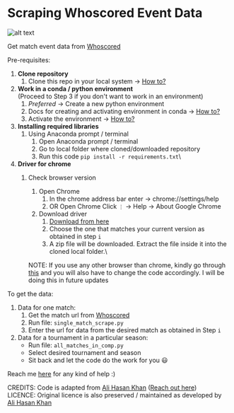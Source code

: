 # Scraping Whoscored Event Data
![alt text](https://github.com/Stat-Peekers/Scrape-Whoscored-Event-Data/blob/main/logo.jpg "Whoscored")

Get match event data from [Whoscored](http://whoscored.com/ "Whoscored") 

Pre-requisites:
1. **Clone repository**
   1. Clone this repo in your local system -> [How to?](https://docs.github.com/en/repositories/creating-and-managing-repositories/cloning-a-repository)
2. **Work in a conda / python environment**\
   (Proceed to Step 3 if you don't want to work in an environment)
   1. _Preferred_ -> Create a new python environment
   2. Docs for creating and activating environment in conda -> [How to?](https://docs.conda.io/projects/conda/en/latest/user-guide/tasks/manage-environments.html#creating-an-environment-with-commands)
   3. Activate the environment -> [How to?](https://docs.conda.io/projects/conda/en/latest/user-guide/tasks/manage-environments.html#activating-an-environment)
3. **Installing required libraries**
   1. Using Anaconda prompt / terminal
      1. Open Anaconda prompt / terminal
      2. Go to local folder where cloned/downloaded repository
      4. Run this code `pip install -r requirements.txt`\
4. **Driver for chrome**
   1. Check browser version
      1. Open Chrome
         1. In the chrome address bar enter -> chrome://settings/help
         2. OR Open Chrome Click `⋮` -> Help -> About Google Chrome
      2. Download driver
         1. [Download from here](https://chromedriver.chromium.org/downloads)
         2. Choose the one that matches your current version as obtained in step `i`
         3. A zip file will be downloaded. Extract the file inside it into the cloned local folder.\

      NOTE: If you use any other browser than chrome, kindly go through [this](https://selenium-python.readthedocs.io/installation.html#drivers) and you will also have to change the code accordingly. I will be doing this in future updates
   

To get the data:
1. Data for one match: 
   1. Get the match url from [Whoscored](http://whoscored.com/ "Whoscored")
   2. Run file: `single_match_scrape.py`
   3. Enter the url for data from the desired match as obtained in Step `i`
2. Data for a tournament in a particular season:
   - Run file: `all_matches_in_comp.py`
   - Select desired tournament and season
   - Sit back and let the code do the work for you :smiley:

Reach me [here](https://twitter.com/StatPeekers) for any kind of help :) 

CREDITS:
Code is adapted from [Ali Hasan Khan](https://github.com/Ali-Hasan-Khan/Scrape-Whoscored-Event-Data) ([Reach out here](https://twitter.com/rockingAli5)) \
LICENCE: Original licence is also preserved / maintained as developed by [Ali Hasan Khan](https://github.com/Ali-Hasan-Khan/Scrape-Whoscored-Event-Data)
